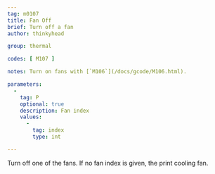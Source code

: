 ```yaml
---
tag: m0107
title: Fan Off
brief: Turn off a fan
author: thinkyhead

group: thermal

codes: [ M107 ]

notes: Turn on fans with [`M106`](/docs/gcode/M106.html).

parameters:
  -
    tag: P
    optional: true
    description: Fan index
    values:
      -
        tag: index
        type: int

---
```


Turn off one of the fans. If no fan index is given, the print cooling fan.
